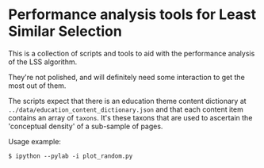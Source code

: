 # Performance analysis tools for Least Similar Selection

This is a collection of scripts and tools to aid with the performance analysis of the LSS algorithm.

They're not polished, and will definitely need some interaction to get the most out of them.

The scripts expect that there is an education theme content dictionary at `../data/education_content_dictionary.json` and that each content item contains an array of `taxons`. It's these taxons that are used to ascertain the 'conceptual density' of a sub-sample of pages.

Usage example:

```
$ ipython --pylab -i plot_random.py
```

